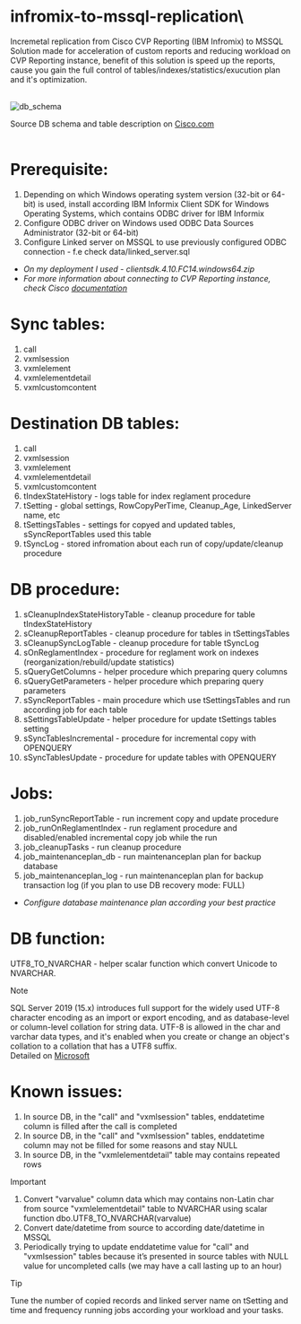 # infromix-to-mssql-replication\

Incremetal replication from Cisco CVP Reporting (IBM Infromix) to MSSQL\
Solution made for acceleration of custom reports and reducing workload on CVP Reporting instance, benefit of this solution is speed up the reports, cause you gain the full control of tables/indexes/statistics/exucution plan and it's optimization.
<br>
<br>

![db_schema](https://github.com/pavelekshin/infromix-to-mssql-replication/blob/main/pic/db_schema.png)

Source DB schema and table description on [Cisco.com](https://www.cisco.com/c/en/us/td/docs/voice_ip_comm/cust_contact/contact_center/customer_voice_portal/cvp12_0/configuration/guide/ccvp_b_reporting-guide-for-cvp-1201/ccvp_b_reporting-guide-for-cvp-1201_chapter_0100.html) <br>
<br>


# Prerequisite:
1. Depending on which Windows operating system version (32-bit or 64-bit) is used, install according IBM Informix Client SDK for Windows Operating Systems, which contains ODBC driver for IBM Informix
1. Configure ODBC driver on Windows used ODBC Data Sources Administrator (32-bit or 64-bit)
1. Configure Linked server on MSSQL to use previously configured ODBC connection - f.e check data/linked_server.sql

* _On my deployment I used - clientsdk.4.10.FC14.windows64.zip_
* _For more information about connecting to CVP Reporting instance, check Cisco [documentation](https://www.cisco.com/c/en/us/td/docs/voice_ip_comm/cust_contact/contact_center/customer_voice_portal/cvp12_0/configuration/guide/ccvp_b_reporting-guide-for-cvp-1201/ccvp_b_reporting-guide-for-cvp-1201_chapter_010.html#task_98BAFAACB233B9D2CF42DAACE1C8DF84)_

# Sync tables:
1. call
1. vxmlsession
1. vxmlelement
1. vxmlelementdetail
1. vxmlcustomcontent

# Destination DB tables:
1. call
1. vxmlsession
1. vxmlelement
1. vxmlelementdetail
1. vxmlcustomcontent
1. tIndexStateHistory - logs table for index reglament procedure
1. tSetting - global settings, RowCopyPerTime, Cleanup_Age, LinkedServer name, etc
1. tSettingsTables - settings for copyed and updated tables, sSyncReportTables used this table
1. tSyncLog - stored infromation about each run of copy/update/cleanup procedure

# DB procedure:
1. sCleanupIndexStateHistoryTable - cleanup procedure for table tIndexStateHistory
1. sCleanupReportTables - cleanup procedure for tables in tSettingsTables
1. sCleanupSyncLogTable - cleanup procedure for table tSyncLog
1. sOnReglamentIndex - procedure for reglament work on indexes (reorganization/rebuild/update statistics)
1. sQueryGetColumns - helper procedure which preparing query columns
1. sQueryGetParameters - helper procedure which preparing query parameters
1. sSyncReportTables - main procedure which use tSettingsTables and run according job for each table
1. sSettingsTableUpdate - helper procedure for update tSettings tables setting
1. sSyncTablesIncremental - procedure for incremental copy with OPENQUERY
1. sSyncTablesUpdate - procedure for update tables with OPENQUERY

# Jobs:
1. job_runSyncReportTable - run increment copy and update procedure
1. job_runOnReglamentIndex - run reglament procedure and disabled/enabled incremental copy job while the run
1. job_cleanupTasks - run cleanup procedure
1. job_maintenanceplan_db - run maintenanceplan plan for backup database
1. job_maintenanceplan_log - run maintenanceplan plan for backup transaction log (if you plan to use DB recovery mode: FULL)

* _Configure database maintenance plan according your best practice_

# DB function:
UTF8_TO_NVARCHAR - helper scalar function which convert Unicode to NVARCHAR.

> [!NOTE]
> SQL Server 2019 (15.x) introduces full support for the widely used UTF-8 character encoding as an import or export encoding, and as database-level or column-level collation for string data. UTF-8 is allowed in the char and varchar data types, and it's enabled when you create or change an object's collation to a collation that has a UTF8 suffix.\
> Detailed on [Microsoft](https://learn.microsoft.com/en-us/sql/relational-databases/collations/collation-and-unicode-support?view=sql-server-ver16#utf8)

# Known issues:
1. In source DB, in the "call" and "vxmlsession" tables, enddatetime column is filled after the call is completed
2. In source DB, in the "call" and "vxmlsession" tables, enddatetime column may not be filled for some reasons and stay NULL
3. In source DB, in the "vxmlelementdetail" table may contains repeated rows

> [!IMPORTANT]
> 1. Convert "varvalue" column data which may contains non-Latin char from source "vxmlelementdetail" table to NVARCHAR using scalar function dbo.UTF8_TO_NVARCHAR(varvalue)
> 1. Convert date/datetime from source to according date/datetime in MSSQL 
> 1. Periodically trying to update enddatetime value for "call" and "vxmlsession" tables because it’s presented in source tables with NULL value for uncompleted calls (we may have a call lasting up to an hour)

> [!TIP]
> Tune the number of copied records and linked server name on tSetting and time and frequency running jobs according your workload and your tasks.
